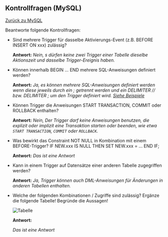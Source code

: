 ## Kontrollfragen (MySQL)

[Zurück zu MySQL](README.md)

Beantworte folgende Kontrollfragen:

- Sind mehrere Trigger für dasselbe Aktivierungs-Event (z.B. BEFORE INSERT ON xxx)
  zulässig?

  **Antwort:** *Nein, s dürfen keine zwei Trigger einer Tabelle dieselbe Aktionszeit und dasselbe Trigger-Ereignis haben.*

  

- Können innerhalb BEGIN … END mehrere SQL-Anweisungen definiert werden?

  **Antwort:**  *Ja, es können mehrere SQL-Anweisungen definiert werden wenn diese jeweils durch ein ; getrennt werden und ein DELIMITER // bzw. DELIMITER ; um den Trigger definiert wird. [Siehe Beispiele](README.md#Beispiel)*

  

- Können Trigger die Anweisungen START TRANSACTION, COMMIT oder ROLLBACK
  enthalten?

  **Antwort:**  *Nein, Der Trigger darf keine Anweisungen benutzen, die explizit oder implizit eine Transaktion starten oder beenden, wie etwa `START TRANSACTION`, `COMMIT` oder `ROLLBACK`.*

  

- Was bewirkt das Constraint NOT NULL in Kombination mit einem BEFORE-Trigger?
  IF NEW.xxx IS NULL THEN SET NEW.xxx = ... END IF;

  **Antwort:**  *Das ist eine Antwort*

  

- Kann in einem Trigger auf Datensätze einer anderen Tabelle zugegriffen werden?

  **Antwort:**  *Ja, Trigger können auch DML-Anweisungen für Änderungen in anderen Tabellen enthalten.*

   

- Welche der folgenden Kombinationen / Zugriffe sind zulässig? Ergänze die folgende Tabelle! Begründe die Aussagen!

  ![Tabelle](https://raw.githubusercontent.com/mstreicher-tgm/insy5-trigger-mstreicher-tgm/master/IMG/tablle.png>)

  **Antwort:** 

  *Das ist eine Antwort*